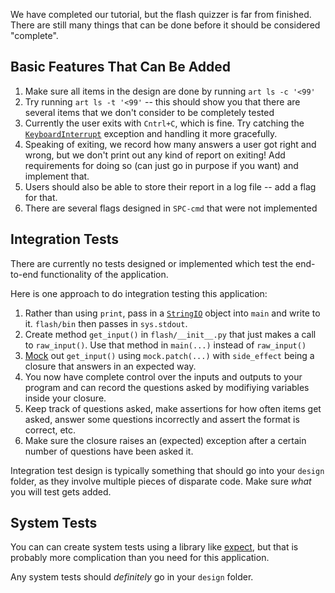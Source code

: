 We have completed our tutorial, but the flash quizzer is far from
finished. There are still many things that can be done before
it should be considered "complete".

## Basic Features That Can Be Added
1. Make sure all items in the design are done by running
    `art ls -c '<99'`
2. Try running `art ls -t '<99'` -- this should show you that
    there are several items that we don't consider to be
    completely tested
3. Currently the user exits with `Cntrl+C`, which is fine.
    Try catching the [`KeyboardInterrupt`][1] exception
    and handling it more gracefully.
4. Speaking of exiting, we record how many answers
    a user got right and wrong, but we don't print out
    any kind of report on exiting! Add requirements
    for doing so (can just go in purpose if you want)
    and implement that.
5. Users should also be able to store their report in
    a log file -- add a flag for that.
6. There are several flags designed in `SPC-cmd`
    that were not implemented

## Integration Tests
There are currently no tests designed or implemented
which test the end-to-end functionality of the
application.

Here is one approach to do integration testing this
application:
1. Rather than using `print`, pass in a [`StringIO`][2]
    object into `main` and write to it.
    `flash/bin` then passes in `sys.stdout`.
2. Create method `get_input()` in `flash/__init__.py` that
    just makes a call to `raw_input()`. Use that
    method in `main(...)` instead of `raw_input()`
3. [Mock][3] out `get_input()` using `mock.patch(...)` with
    `side_effect` being a closure that answers in
    an expected way.
4. You now have complete control over the inputs
    and outputs to your program and can record
    the questions asked by modifiying variables inside
    your closure.
5. Keep track of questions asked, make assertions
    for how often items get asked, answer some
    questions incorrectly and assert the format
    is correct, etc.
6. Make sure the closure raises an (expected)
    exception after a certain number of questions
    have been asked it.

Integration test design is typically something that should
go into your `design` folder, as they involve multiple
pieces of disparate code. Make sure *what* you will
test gets added.

## System Tests

You can can create system tests using a library
like [expect][4], but that is probably more complication than
you need for this application.

Any system tests should *definitely* go in your `design` folder.

[1]: https://docs.python.org/2/library/exceptions.html#exceptions.KeyboardInterrupt
[2]: https://docs.python.org/2/library/stringio.html
[3]: https://docs.python.org/dev/library/unittest.mock.html
[4]: https://pexpect.readthedocs.io/en/stable/

